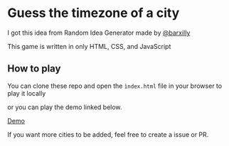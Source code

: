 # Guess the timezone of a city

I got this idea from Random Idea Generator made by [@barxilly](https://github.com/barxilly/random-idea-generator)

This game is written in only HTML, CSS, and JavaScript

## How to play

You can clone these repo and open the `ìndex.html` file in your browser to play it locally

or you can play the demo linked below.

[Demo](https://radioactivepotato.github.io/timezone-guessing-game)

If you want more cities to be added, feel free to create a issue or PR.